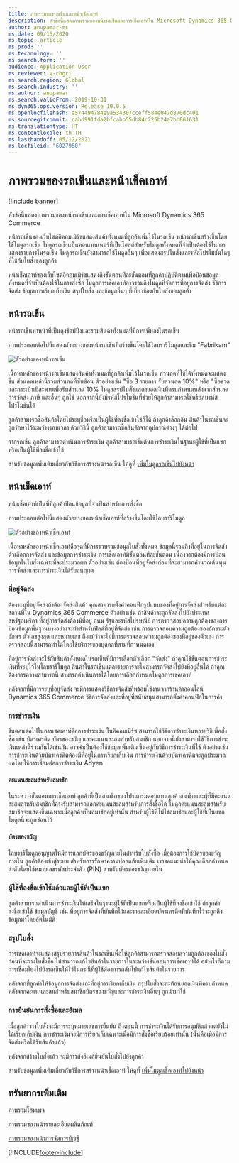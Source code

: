 ```yaml
---
title: ภาพรวมของรถเข็นและหน้าเช็คเอาท์
description: หัวข้อนี้แสดงภาพรวมของหน้ารถเข็นและการเช็คเอาท์ใน Microsoft Dynamics 365 Commerce
author: anupamar-ms
ms.date: 09/15/2020
ms.topic: article
ms.prod: ''
ms.technology: ''
ms.search.form: ''
audience: Application User
ms.reviewer: v-chgri
ms.search.region: Global
ms.search.industry: ''
ms.author: anupamar
ms.search.validFrom: 2019-10-31
ms.dyn365.ops.version: Release 10.0.5
ms.openlocfilehash: a574494784e9a534307cceff584e047d870dc401
ms.sourcegitcommit: cabd991fda2bfcabb55db84c225b24a7bb061631
ms.translationtype: HT
ms.contentlocale: th-TH
ms.lasthandoff: 05/12/2021
ms.locfileid: "6027950"
---
```

# <a name="cart-and-checkout-pages-overview"></a>ภาพรวมของรถเข็นและหน้าเช็คเอาท์

[!include [banner](includes/banner.md)]

หัวข้อนี้แสดงภาพรวมของหน้ารถเข็นและการเช็คเอาท์ใน Microsoft Dynamics 365 Commerce

หน้ารถเข็นของเว็บไซต์อีคอมเมิร์ซแสดงสินค้าทั้งหมดที่ลูกค้าเพิ่มไว้ในรถเข็น หน้ารถเข็นสร้างขึ้นโดยใช้โมดูลรถเข็น โมดูลรถเข็นเป็นคอนเทนเนอร์ที่เป็นโฮสต์สำหรับโมดูลทั้งหมดที่จำเป็นต้องใช้ในการแสดงรายการในรถเข็น โมดูลรถเข็นยังสามารถใช้โมดูลอื่นๆ เพื่อแสดงสรุปใบสั่งและรหัสโปรโมชันใดๆ ที่ใช้กับใบสั่งของลูกค้า

หน้าเช็คเอาท์ของเว็บไซต์อีคอมเมิร์ซแสดงถึงขั้นตอนทีละขั้นตอนที่ลูกค้าปฏิบัติตามเพื่อป้อนข้อมูลทั้งหมดที่จำเป็นต้องใช้ในการสั่งซื้อ โมดูลการเช็คเอาท์อาจรวมถึงโมดูลที่จัดการที่อยู่การจัดส่ง วิธีการจัดส่ง ข้อมูลการเรียกเก็บเงิน สรุปใบสั่ง และข้อมูลอื่นๆ ที่เกี่ยวข้องกับใบสั่งของลูกค้า

## <a name="cart-page"></a>หน้ารถเข็น

หน้ารถเข็นทำหน้าที่เป็นถุงช้อปปิ้งและรวมสินค้าทั้งหมดที่มีการเพิ่มลงในรถเข็น

ภาพประกอบต่อไปนี้แสดงตัวอย่างของหน้ารถเข็นที่สร้างขึ้นโดยใช้ไลบรารีโมดูลและธีม "Fabrikam"

![ตัวอย่างของหน้ารถเข็น](./media/cart2.PNG)

เนื้อหาหลักของหน้ารถเข็นแสดงสินค้าทั้งหมดที่ลูกค้าเพิ่มไว้ในรถเข็น ส่วนลดที่ใช้ได้ทั้งหมดจะแสดงขึ้น ส่วนลดเหล่านี้รวมส่วนลดที่ซับซ้อน ตัวอย่างเช่น "ซื้อ 3 รายการ รับส่วนลด 10%" หรือ "ซื้อขวดและกระเป๋าเป้สะพายเพื่อรับส่วนลด 10% โมดูลสรุปใบสั่งแสดงยอดเงินที่ครบกำหนดหลังจากส่วนลด การจัดส่ง ภาษี และอื่นๆ ถูกใช้ นอกจากนี้ยังมีรหัสโปรโมชันที่ช่วยให้ลูกค้าสามารถใช้หรือลบรหัสโปรโมชันได้

ลูกค้าสามารถซื้อสินค้าโดยไม่ระบุชื่อหรือเป็นผู้ใช้ที่ลงชื่อเข้าใช้ก็ได้ ถ้าลูกค้าล็อกอิน สินค้าในรถเข็นจะถูกรักษาไว้ระหว่างรอบเวลา ด้วยวิธีนี้ ลูกค้าสามารถซื้อสินค้าจากอุปกรณ์ต่างๆ ได้ต่อไป

จากรถเข็น ลูกค้าสามารถดำเนินการชำระเงิน ลูกค้าสามารถเริ่มต้นการชำระเงินในฐานะผู้ใช้ที่เป็นแขกหรือเป็นผู้ใช้ที่ลงชื่อเข้าใช้

สำหรับข้อมูลเพิ่มเติมเกี่ยวกับวิธีการสร้างหน้ารถเข็น ให้ดูที่ [เพิ่มโมดูลรถเข็นไปยังหน้า](add-cart-module.md)

## <a name="checkout-page"></a>หน้าเช็คเอาท์

หน้าเช็คเอาท์เป็นที่ที่ลูกค้าป้อนข้อมูลที่จำเป็นสำหรับการสั่งซื้อ

ภาพประกอบต่อไปนี้แสดงตัวอย่างของหน้าเช็คเอาท์ที่สร้างขึ้นโดยใช้ไลบรารีโมดูล

![ตัวอย่างของหน้าเช็คเอาท์](./media/Checkout.PNG)

เนื้อหาหลักของหน้าเช็คเอาท์คือจุดที่มีการรวบรวมข้อมูลใบสั่งทั้งหมด ข้อมูลนี้รวมถึงที่อยู่ในการจัดส่ง ตัวเลือกการจัดส่ง และข้อมูลการชำระเงิน การเช็คเอาท์มีขั้นตอนทีละขั้นตอน เนื่องจากต้องมีการป้อนข้อมูลในใบสั่งเฉพาะที่จะประมวลผล ตัวอย่างเช่น ต้องป้อนที่อยู่จัดส่งก่อนที่จะสามารถคำนวณต้นทุนการจัดส่งและการชำระเงินได้รับอนุญาต

### <a name="shipping-address"></a>ที่อยู่จัดส่ง

ต้องระบุที่อยู่จัดส่งถ้าต้องจัดส่งสินค้า คุณสามารถตั้งค่าคอนฟิกรูปแบบของที่อยู่การจัดส่งสำหรับแต่ละสถานที่ใน Dynamics 365 Commerce ตัวอย่างเช่น ถ้าสินค้าจะถูกจัดส่งไปยังประเทศสหรัฐอเมริกา ที่อยู่การจัดส่งต้องมีที่อยู่ ถนน รัฐและรหัสไปรษณีย์ การตรวจสอบความถูกต้องของการป้อนข้อมูลพื้นฐานบางอย่างจะทำสำหรับฟิลด์ที่อยู่ที่จัดส่ง เช่น การตรวจสอบความถูกต้องของอักขระตัวอักษร ตัวเลขสูงสุด และหมายเลข ถึงแม้ว่าจะไม่มีการตรวจสอบความถูกต้องของที่อยู่ของตัวเอง การตรวจสอบนี้สามารถทำได้โดยใช้บริการของบุคคลที่สามที่กำหนดเอง

ที่อยู่การจัดส่งจะใช้กับสินค้าทั้งหมดในรถเข็นที่มีการเลือกตัวเลือก "จัดส่ง" ถ้าคุณใช้ขั้นตอนการชำระเงินที่ระบุไว้ในไลบรารีโมดูล สินค้าในรถเข็นแต่ละรายการจะไม่สามารถจัดส่งไปยังที่อยู่อื่นได้ ถ้าคุณต้องการความสามารถนี้ สามารถดำเนินการได้โดยการเลือกกำหนดโมดูลการเชคเอาท์

หลังจากที่มีการระบุที่อยู่จัดส่ง จะมีการแสดงวิธีการจัดส่งที่พร้อมใช้งานจากร้านค้าออนไลน์ Dynamics 365 Commerce วิธีการจัดส่งและที่อยู่ที่สนับสนุนสามารถตั้งค่าคอนฟิกในการค้า

### <a name="payment"></a>การชำระเงิน

ขั้นตอนต่อไปในการเชคเอาท์คือการชำระเงิน ในอีคอมเมิร์ซ สามารถใช้วิธีการชำระเงินหลายวิธีเพื่อสั่งซื้อ เช่น บัตรเครดิต บัตรของขวัญ และคะแนนสะสมสำหรับสมาชิก นอกจากนี้ยังสามารถใช้วิธีการชำระเงินเหล่านี้ร่วมกันได้เช่นกัน อาจจำเป็นต้องใช้ข้อมูลเพิ่มเติม ขึ้นอยู่กับวิธีการชำระเงินที่ใช้ ตัวอย่างเช่น การชำระเงินด้วยบัตรเครดิตต้องมีที่อยู่ในการเรียกเก็บเงิน การชำระเงินด้วยบัตรเครดิตจะถูกประมวลผลโดยใช้การเชื่อมต่อการชำระเงิน Adyen

#### <a name="loyalty-points"></a>คะแนนสะสมสำหรับสมาชิก

ในระหว่างขั้นตอนการเช็คเอาท์ ลูกค้าที่เป็นสมาชิกของโปรแกรมตอบแทนลูกค้าสมาชิกและผู้ที่มีคะแนนสะสมสำหรับสมาชิกที่ค้างรับสามารถแลกคะแนนสะสมสำหรับการสั่งซื้อได้ โมดูลคะแนนสะสมสำหรับสมาชิกจะแสดงขึ้นเฉพาะเมื่อลูกค้าเป็นสมาชิกอยู่เท่านั้น สำหรับผู้ใช้ที่ไม่ใช่สมาชิกและผู้ใช้ที่เป็นแขก โมดูลนี้จะถูกซ่อนไว้

#### <a name="gift-cards"></a>บัตรของขวัญ

ไลบรารีโมดูลอนุญาตให้มีการแลกบัตรของขวัญภายในสำหรับใบสั่งซื้อ เมื่อต้องการใช้บัตรของขวัญภายใน ลูกค้าต้องเข้าสู่ระบบ สำหรับการรักษาความปลอดภัยเพิ่มเติม เราขอแนะนำให้คุณเลือกกำหนดลำดับโดยใช้หมายเลขรหัสประจำตัว (PIN) สำหรับบัตรของขวัญภายใน

### <a name="signed-in-and-guest-users"></a>ผู้ใช้ที่ลงชื่อเข้าใช้แล้วและผู้ใช้ที่เป็นแขก

ลูกค้าสามารถดำเนินการชำระเงินให้เสร็จในฐานะผู้ใช้ที่เป็นแขกหรือเป็นผู้ใช้ที่ลงชื่อเข้าใช้ ถ้าลูกค้าลงชื่อเข้าใช้ ข้อมูลบัญชี เช่น ที่อยู่การจัดส่งที่บันทึกไว้และรายละเอียดบัตรเครดิตที่บันทึกไว้จะถูกดึงข้อมูลมาโดยอัตโนมัติ

### <a name="order-summary"></a>สรุปใบสั่ง

การเชคเอาท์จะแสดงสรุปรายการสินค้าในรถเข็นเพื่อให้ลูกค้าสามารถตรวจสอบความถูกต้องของใบสั่งก่อนที่จะวางใบสั่งซื้อ ไม่สามารถแก้ไขสินค้าในรายการในระหว่างขั้นตอนการเช็คเอาท์ได้ อย่างไรก็ตาม การเชื่อมโยงไปยังรถเข็นให้ไว้ในกรณีที่ผู้ใช้ต้องการกลับไปแก้ไขสินค้าในรายการ

หลังจากที่ลูกค้าให้ข้อมูลการจัดส่งและที่อยู่การเรียกเก็บเงิน สรุปใบสั่งจะสะท้อนยอดเงินที่ครบกำหนดหลังจากคะแนนสะสมสำหรับสมาชิกบัตรของขวัญและการชำระเงินอื่นๆ ถูกนำมาใช้

### <a name="order-confirmation-and-email"></a>การยืนยันการสั่งซื้อและอีเมล

เมื่อลูกค้าวางใบสั่งจะมีการระบุหมายเลขการยืนยัน ถึงตอนนี้ การชำระเงินได้รับการอนุมัติแล้วแต่ยังไม่ได้เรียกเก็บเงิน การชำระเงินจะมีการเรียกเก็บเฉพาะเมื่อมีการสั่งซื้อเรียบร้อยเท่านั้น (นั่นคือเมื่อมีการจัดส่งหรือได้รับสินค้าแล้ว)

หลังจากสร้างใบสั่งแล้ว จะมีการส่งอีเมล์ยืนยันใบสั่งไปยังลูกค้า

สำหรับข้อมูลเพิ่มเติมเกี่ยวกับวิธีการสร้างหน้าเช็คเอาท์ ให้ดูที่ [เพิ่มโมดูลเช็คเอาท์ไปยังหน้า](add-checkout-module.md)

## <a name="additional-resources"></a>ทรัพยากรเพิ่มเติม

[ภาพรวมโฮมเพจ](quick-tour-home-page.md)

[ภาพรวมของหน้ารายละเอียดผลิตภัณฑ์](quick-tour-pdp.md)

[ภาพรวมของหน้าการจัดการบัญชี](quick-tour-account-management.md)


[!INCLUDE[footer-include](../includes/footer-banner.md)]
